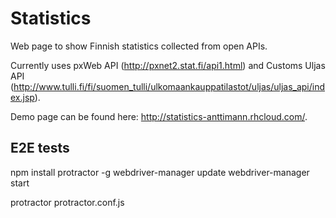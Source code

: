 Statistics
==========

Web page to show Finnish statistics collected from open APIs.

Currently uses pxWeb API (http://pxnet2.stat.fi/api1.html) and Customs Uljas API (http://www.tulli.fi/fi/suomen_tulli/ulkomaankauppatilastot/uljas/uljas_api/index.jsp).

Demo page can be found here: http://statistics-anttimann.rhcloud.com/.

E2E tests
---------

npm install protractor -g
webdriver-manager update
webdriver-manager start

protractor protractor.conf.js
